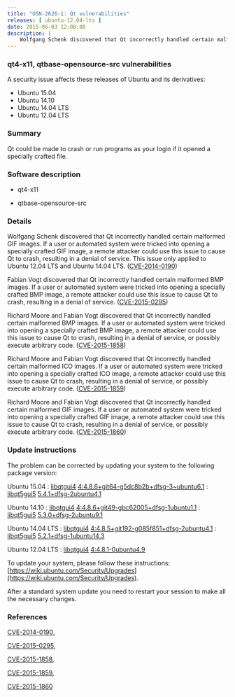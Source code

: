 ```yaml
---
title: "USN-2626-1: Qt vulnerabilities"
releases: [ ubuntu-12.04-lts ]
date: 2015-06-03 12:00:00
description: |
    Wolfgang Schenk discovered that Qt incorrectly handled certain malformed GIF images. If a user or automated system were tricked into opening a specially crafted GIF image, a remote attacker could use this issue to cause Qt to crash, resulting in a denial of service. This issue only applied to Ubuntu 12.04 LTS and Ubuntu 14.04 LTS. ([CVE-2014-0190](http://people.ubuntu.com/~ubuntu-security/cve/CVE-2014-0190))
--- 
```

 
### qt4-x11, qtbase-opensource-src vulnerabilities

A security issue affects these releases of Ubuntu and its derivatives:

* Ubuntu 15.04
* Ubuntu 14.10
* Ubuntu 14.04 LTS
* Ubuntu 12.04 LTS

### Summary

Qt could be made to crash or run programs as your login if it opened a specially crafted file.

### Software description

* qt4-x11 

* qtbase-opensource-src 

### Details

Wolfgang Schenk discovered that Qt incorrectly handled certain malformed GIF images. If a user or automated system were tricked into opening a specially crafted GIF image, a remote attacker could use this issue to cause Qt to crash, resulting in a denial of service. This issue only applied to Ubuntu 12.04 LTS and Ubuntu 14.04 LTS. ([CVE-2014-0190](http://people.ubuntu.com/~ubuntu-security/cve/CVE-2014-0190))

Fabian Vogt discovered that Qt incorrectly handled certain malformed BMP images. If a user or automated system were tricked into opening a specially crafted BMP image, a remote attacker could use this issue to cause Qt to crash, resulting in a denial of service. ([CVE-2015-0295](http://people.ubuntu.com/~ubuntu-security/cve/CVE-2015-0295))

Richard Moore and Fabian Vogt discovered that Qt incorrectly handled certain malformed BMP images. If a user or automated system were tricked into opening a specially crafted BMP image, a remote attacker could use this issue to cause Qt to crash, resulting in a denial of service, or possibly execute arbitrary code. ([CVE-2015-1858](http://people.ubuntu.com/~ubuntu-security/cve/CVE-2015-1858))

Richard Moore and Fabian Vogt discovered that Qt incorrectly handled certain malformed ICO images. If a user or automated system were tricked into opening a specially crafted ICO image, a remote attacker could use this issue to cause Qt to crash, resulting in a denial of service, or possibly execute arbitrary code. ([CVE-2015-1859](http://people.ubuntu.com/~ubuntu-security/cve/CVE-2015-1859))

Richard Moore and Fabian Vogt discovered that Qt incorrectly handled certain malformed GIF images. If a user or automated system were tricked into opening a specially crafted GIF image, a remote attacker could use this issue to cause Qt to crash, resulting in a denial of service, or possibly execute arbitrary code. ([CVE-2015-1860](http://people.ubuntu.com/~ubuntu-security/cve/CVE-2015-1860)) 

### Update instructions

The problem can be corrected by updating your system to the following package version:

Ubuntu 15.04
 : [libqtgui4](https://launchpad.net/ubuntu/+source/qt4-x11) <span> [4:4.8.6+git64-g5dc8b2b+dfsg-3~ubuntu6.1](https://launchpad.net/ubuntu/+source/qt4-x11/4:4.8.6+git64-g5dc8b2b+dfsg-3~ubuntu6.1) </span> 
 : [libqt5gui5](https://launchpad.net/ubuntu/+source/qtbase-opensource-src) <span> [5.4.1+dfsg-2ubuntu4.1](https://launchpad.net/ubuntu/+source/qtbase-opensource-src/5.4.1+dfsg-2ubuntu4.1) </span> 

Ubuntu 14.10
 : [libqtgui4](https://launchpad.net/ubuntu/+source/qt4-x11) <span> [4:4.8.6+git49-gbc62005+dfsg-1ubuntu1.1](https://launchpad.net/ubuntu/+source/qt4-x11/4:4.8.6+git49-gbc62005+dfsg-1ubuntu1.1) </span> 
 : [libqt5gui5](https://launchpad.net/ubuntu/+source/qtbase-opensource-src) <span> [5.3.0+dfsg-2ubuntu9.1](https://launchpad.net/ubuntu/+source/qtbase-opensource-src/5.3.0+dfsg-2ubuntu9.1) </span> 

Ubuntu 14.04 LTS
 : [libqtgui4](https://launchpad.net/ubuntu/+source/qt4-x11) <span> [4:4.8.5+git192-g085f851+dfsg-2ubuntu4.1](https://launchpad.net/ubuntu/+source/qt4-x11/4:4.8.5+git192-g085f851+dfsg-2ubuntu4.1) </span> 
 : [libqt5gui5](https://launchpad.net/ubuntu/+source/qtbase-opensource-src) <span> [5.2.1+dfsg-1ubuntu14.3](https://launchpad.net/ubuntu/+source/qtbase-opensource-src/5.2.1+dfsg-1ubuntu14.3) </span> 

Ubuntu 12.04 LTS
 : [libqtgui4](https://launchpad.net/ubuntu/+source/qt4-x11) <span> [4:4.8.1-0ubuntu4.9](https://launchpad.net/ubuntu/+source/qt4-x11/4:4.8.1-0ubuntu4.9) </span> 

To update your system, please follow these instructions: [https://wiki.ubuntu.com/Security/Upgrades](https://wiki.ubuntu.com/Security/Upgrades).

After a standard system update you need to restart your session to make all the necessary changes. 

### References

 [CVE-2014-0190](http://people.ubuntu.com/~ubuntu-security/cve/CVE-2014-0190), 

 [CVE-2015-0295](http://people.ubuntu.com/~ubuntu-security/cve/CVE-2015-0295), 

 [CVE-2015-1858](http://people.ubuntu.com/~ubuntu-security/cve/CVE-2015-1858), 

 [CVE-2015-1859](http://people.ubuntu.com/~ubuntu-security/cve/CVE-2015-1859), 

 [CVE-2015-1860](http://people.ubuntu.com/~ubuntu-security/cve/CVE-2015-1860)
 
